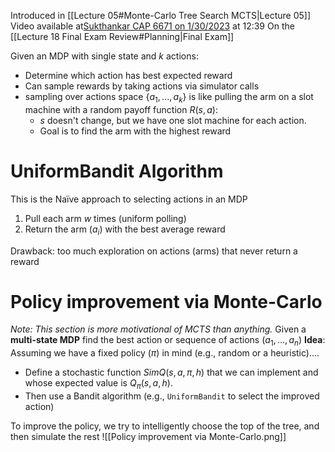 Introduced in [[Lecture 05#Monte-Carlo Tree Search MCTS|Lecture 05]]
Video available at[Sukthankar CAP 6671 on 1/30/2023](https://ucf.hosted.panopto.com/Panopto/Pages/Viewer.aspx?id=65c5369c-f361-482c-bdfb-af8100e249c4) at 12:39
On the [[Lecture 18 Final Exam Review#Planning|Final Exam]]

Given an MDP with single state and $k$ actions:
- Determine which action has best expected reward
- Can sample rewards by taking actions via simulator calls
- sampling over actions space $\{a_1,...,a_k\}$ is like pulling the arm on a slot machine with a random payoff function $R(s,a)$:
	- $s$ doesn't change, but we have one slot machine for each action. 
	- Goal is to find the arm with the highest reward

# UniformBandit Algorithm
This is the Naïve approach to selecting actions in an MDP
1. Pull each arm $w$ times (uniform polling)
2. Return the arm ($a_i$) with the best average reward

Drawback: too much exploration on actions (arms) that never return a reward

# Policy improvement via Monte-Carlo 
*Note: This section is more motivational of MCTS than anything.*
Given a **multi-state MDP** find the best action or sequence of actions $(a_1,\ldots,a_n)$
**Idea**: Assuming we have a fixed policy ($\pi$) in mind (e.g., random or a heuristic).... 
- Define a stochastic function $SimQ(s,a,\pi,h)$ that we can implement and whose expected value is $Q_\pi (s,a,h)$. 
- Then use a Bandit algorithm (e.g., `UniformBandit` to select the improved action)

To improve the policy, we try to intelligently choose the top of the tree, and then simulate the rest 
![[Policy improvement via Monte-Carlo.png]]


